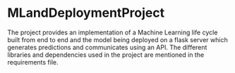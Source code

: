 # MLandDeploymentProject

The project provides an implementation of a Machine Learning life cycle built from end to end and the model being deployed on a flask server which generates predictions and communicates using an API. The different libraries and dependencies used in the project are mentioned in the requirements file.

